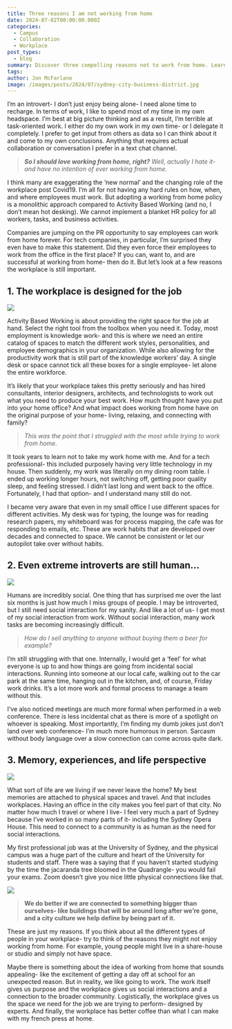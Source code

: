 ```yaml
---
title: Three reasons I am not working from home
date: 2024-07-02T00:00:00.000Z
categories:
  - Campus
  - Collaboration
  - Workplace
post_types:
  - blog
summary: Discover three compelling reasons not to work from home. Learn why returning to the office can boost productivity, collaboration, and overall job satisfaction.
tags:
author: Jon McFarlane
image: /images/posts/2024/07/sydney-city-business-district.jpg
---
```

I’m an introvert- I don’t just enjoy being alone- I need alone time to recharge. In terms of work, I like to spend most of my time in my own headspace. I’m best at big picture thinking and as a result, I’m terrible at task-oriented work. I either do my own work in my own time- or I delegate it completely. I prefer to get input from others as data so I can think about it and come to my own conclusions. Anything that requires actual collaboration or conversation I prefer in a text chat channel.

> **_So I should love working from home, right?_** _Well, actually I hate it- and have no intention of ever working from home._

I think many are exaggerating the ‘new normal’ and the changing role of the workplace post Covid19. I’m all for not having any hard rules on how, when, and where employees must work. But adopting a working from home policy is a monolithic approach compared to Activity Based Working (and no, I don’t mean hot desking). We cannot implement a blanket HR policy for all workers, tasks, and business activities.

Companies are jumping on the PR opportunity to say employees can work from home forever. For tech companies, in particular, I’m surprised they even have to make this statement. Did they even force their employees to work from the office in the first place? If you can, want to, and are successful at working from home- then do it. But let’s look at a few reasons the workplace is still important.

**1\. The workplace is designed for the job**
---------------------------------------------

![](/images/posts/2024/07/thee-reasons-i-am-not-working-from-home-setup.jpg)

Activity Based Working is about providing the right space for the job at hand. Select the right tool from the toolbox when you need it. Today, most employment is knowledge work- and this is where we need an entire catalog of spaces to match the different work styles, personalities, and employee demographics in your organization. While also allowing for the productivity work that is still part of the knowledge workers’ day. A single desk or space cannot tick all these boxes for a single employee- let alone the entire workforce.

It’s likely that your workplace takes this pretty seriously and has hired consultants, interior designers, architects, and technologists to work out what you need to produce your best work. How much thought have you put into your home office? And what impact does working from home have on the original purpose of your home- living, relaxing, and connecting with family?

> _This was the point that I struggled with the most while trying to work from home._

It took years to learn not to take my work home with me. And for a tech professional- this included purposely having very little technology in my house. Then suddenly, my work was literally on my dining room table. I ended up working longer hours, not switching off, getting poor quality sleep, and feeling stressed. I didn’t last long and went back to the office. Fortunately, I had that option- and I understand many still do not.

I became very aware that even in my small office I use different spaces for different activities. My desk was for typing, the lounge was for reading research papers, my whiteboard was for process mapping, the cafe was for responding to emails, etc. These are work habits that are developed over decades and connected to space. We cannot be consistent or let our autopilot take over without habits.

**2\. Even extreme introverts are still human…**
------------------------------------------------

![](/images/posts/2024/07/conference-call-working-from-office.jpg)

Humans are incredibly social. One thing that has surprised me over the last six months is just how much I miss groups of people. I may be introverted, but I still need social interaction for my sanity. And like a lot of us- I get most of my social interaction from work. Without social interaction, many work tasks are becoming increasingly difficult.

> _How do I sell anything to anyone without buying them a beer for example?_

I’m still struggling with that one. Internally, I would get a ‘feel’ for what everyone is up to and how things are going from incidental social interactions. Running into someone at our local cafe, walking out to the car park at the same time, hanging out in the kitchen, and, of course, Friday work drinks. It’s a lot more work and formal process to manage a team without this.

I’ve also noticed meetings are much more formal when performed in a web conference. There is less incidental chat as there is more of a spotlight on whoever is speaking. Most importantly, I’m finding my dumb jokes just don’t land over web conference- I’m much more humorous in person. Sarcasm without body language over a slow connection can come across quite dark.

**3\. Memory, experiences, and life perspective**
-------------------------------------------------

![](/images/posts/2024/07/image-asset.jpg)

What sort of life are we living if we never leave the home? My best memories are attached to physical spaces and travel. And that includes workplaces. Having an office in the city makes you feel part of that city. No matter how much I travel or where I live- I feel very much a part of Sydney because I’ve worked in so many parts of it- including the Sydney Opera House. This need to connect to a community is as human as the need for social interactions.

My first professional job was at the University of Sydney, and the physical campus was a huge part of the culture and heart of the University for students and staff. There was a saying that if you haven’t started studying by the time the jacaranda tree bloomed in the Quadrangle- you would fail your exams. Zoom doesn’t give you nice little physical connections like that.

![](/images/posts/2024/07/image-asset.png)

> **We do better if we are connected to something bigger than ourselves- like buildings that will be around long after we’re gone, and a city culture we help define by being part of it.**

These are just my reasons. If you think about all the different types of people in your workplace- try to think of the reasons they might not enjoy working from home. For example, young people might live in a share-house or studio and simply not have space.

Maybe there is something about the idea of working from home that sounds appealing- like the excitement of getting a day off at school for an unexpected reason. But in reality, we like going to work. The work itself gives us purpose and the workplace gives us social interactions and a connection to the broader community. Logistically, the workplace gives us the space we need for the job we are trying to perform- designed by experts. And finally, the workplace has better coffee than what I can make with my french press at home.
